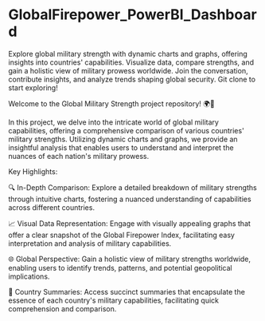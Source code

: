 # GlobalFirepower_PowerBI_Dashboard
Explore global military strength with dynamic charts and graphs, offering insights into countries' capabilities. Visualize data, compare strengths, and gain a holistic view of military prowess worldwide. Join the conversation, contribute insights, and analyze trends shaping global security. Git clone to start exploring! 

Welcome to the Global Military Strength project repository! 🌍💪

In this project, we delve into the intricate world of global military capabilities, offering a comprehensive comparison of various countries' military strengths. Utilizing dynamic charts and graphs, we provide an insightful analysis that enables users to understand and interpret the nuances of each nation's military prowess.

Key Highlights:

🔍 In-Depth Comparison: Explore a detailed breakdown of military strengths through intuitive charts, fostering a nuanced understanding of capabilities across different countries.

📈 Visual Data Representation: Engage with visually appealing graphs that offer a clear snapshot of the Global Firepower Index, facilitating easy interpretation and analysis of military capabilities.

🌐 Global Perspective: Gain a holistic view of military strengths worldwide, enabling users to identify trends, patterns, and potential geopolitical implications.

📑 Country Summaries: Access succinct summaries that encapsulate the essence of each country's military capabilities, facilitating quick comprehension and comparison.
